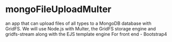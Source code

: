 # mongoFileUploadMulter

an app that can upload files of all types to a MongoDB database with GridFS. 
We will use Node.js with Multer, the GridFS storage engine and gridfs-stream along with the EJS template engine
For front end - Bootstrap4
